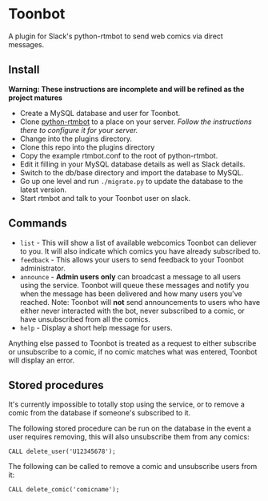 # Toonbot
A plugin for Slack's python-rtmbot to send web comics via direct messages.

## Install
**Warning: These instructions are incomplete and will be refined as the project matures**

* Create a MySQL database and user for Toonbot.
* Clone [python-rtmbot](https://github.com/slackhq/python-rtmbot) to a place on your server. _Follow the instructions there to configure it for your server._
* Change into the plugins directory.
* Clone this repo into the plugins directory
* Copy the example rtmbot.conf to the root of python-rtmbot.
* Edit it filling in your MySQL database details as well as Slack details.
* Switch to the db/base directory and import the database to MySQL.
* Go up one level and run `./migrate.py` to update the database to the latest version.
* Start rtmbot and talk to your Toonbot user on slack.

## Commands

* `list` - This will show a list of available webcomics Toonbot can deliever to you. It will also indicate which comics you have already subscribed to.
* `feedback` - This allows your users to send feedback to your Toonbot administrator.
* `announce` - **Admin users only** can broadcast a message to all users using the service. Toonbot will queue these messages and notify you when the message has been delivered and how many users you've reached. Note: Toonbot will **not** send announcements to users who have either never interacted with the bot, never subscribed to a comic, or have unsubscribed from all the comics.
* `help` - Display a short help message for users.

Anything else passed to Toonbot is treated as a request to either subscribe or unsubscribe to a comic, if no comic matches what was entered, Toonbot will display an error.

## Stored procedures

It's currently impossible to totally stop using the service, or to remove a comic from the database if someone's subscribed to it.

The following stored procedure can be run on the database in the event a user requires removing, this will also unsubscribe them from any comics:

```mysql
CALL delete_user('U12345678');
```

The following can be called to remove a comic and unsubscribe users from it:

```mysql
CALL delete_comic('comicname');
```
